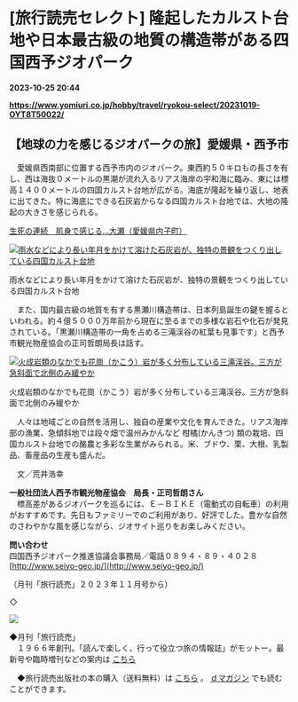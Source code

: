 # [旅行読売セレクト] 隆起したカルスト台地や日本最古級の地質の構造帯がある四国西予ジオパーク

**2023-10-25 20:44**

**https://www.yomiuri.co.jp/hobby/travel/ryokou-select/20231019-OYT8T50022/**

【地球の力を感じるジオパークの旅】愛媛県・西予市
------------------------

　愛媛県西南部に位置する西予市内のジオパーク。東西約５０キロもの長さを有し、西は海抜０メートルの黒潮が流れ入るリアス海岸の宇和海に臨み、東には標高１４００メートルの四国カルスト台地が広がる。海底が隆起を繰り返し、地表に出てきた。特に海底にできる石灰岩からなる四国カルスト台地では、大地の隆起の大きさを感じられる。

[生死の連続　肌身で感じる…大瀬（愛媛県内子町）](https://www.yomiuri.co.jp/hobby/travel/20230713-OYT8T50024/)

[![雨水などにより長い年月をかけて溶けた石灰岩が、独特の景観をつくり出している四国カルスト台地](https://www.yomiuri.co.jp/media/2023/10/20231019-OYT8I50028-1.jpg)](https://www.yomiuri.co.jp/pluralphoto/20231019-OYT8I50028/)

雨水などにより長い年月をかけて溶けた石灰岩が、独特の景観をつくり出している四国カルスト台地

　また、国内最古級の地質を有する黒瀬川構造帯は、日本列島誕生の鍵を握るといわれる。約４億５０００万年前から現在に至るまでの多様な岩石や化石が発見されている。「黒瀬川構造帯の一角を占める三滝渓谷の紅葉も見事です」と西予市観光物産協会の正司哲朗局長は話す。

[![火成岩類のなかでも花崗（かこう）岩が多く分布している三滝渓谷。三方が急斜面で北側のみ緩やか](https://www.yomiuri.co.jp/media/2023/10/20231019-OYT8I50029-1.jpg)](https://www.yomiuri.co.jp/pluralphoto/20231019-OYT8I50029/)

火成岩類のなかでも花崗（かこう）岩が多く分布している三滝渓谷。三方が急斜面で北側のみ緩やか

　人々は地域ごとの自然を活用し、独自の産業や文化を育んできた。リアス海岸部の漁業、急傾斜地では段々畑で温州みかんなど 柑橘(かんきつ) 類の栽培、四国カルスト台地での酪農と多彩な生業がみられる。米、ブドウ、栗、大根、乳製品、畜産品の生産も盛んだ。

　文／荒井浩幸  

**一般社団法人西予市観光物産協会　局長・正司哲朗さん**  
　標高差があるジオパークを巡るには、Ｅ－ＢＩＫＥ（電動式の自転車）の利用がおすすめです。先日もファミリーでのご利用があり、好評でした。豊かな自然のさわやかな風を感じながら、ジオサイト巡りをお楽しみください。

**問い合わせ**  
四国西予ジオパーク推進協議会事務局／電話０８９４・８９・４０２８  
[http://www.seiyo-geo.jp/](http://www.seiyo-geo.jp/)

（月刊「旅行読売」２０２３年１１月号から）

◇

[![](https://www.yomiuri.co.jp/media/2023/10/20231019-OYT8I50030-1.jpg)](https://www.yomiuri.co.jp/pluralphoto/20231019-OYT8I50030/)

◆月刊「旅行読売」  
　１９６６年創刊。「読んで楽しく、行って役立つ旅の情報誌」がモットー。最新号や臨時増刊などの案内は [こちら](https://www.ryokoyomiuri.co.jp/)

　◆旅行読売出版社の本の購入（送料無料）は [こちら](https://store.shopping.yahoo.co.jp/ryokoyomiuri/?clink=ryokoyomiuri+glecqd) 。 [ｄマガジン](https://www.docomo.ne.jp/special_contents/dmagazine/?utm_source=yahoo&utm_medium=cpc&utm_campaign=dmagazine_20220510_6-all-null-ETA-020-brand&yclid=YSS.1001239498.EAIaIQobChMI9_HeqP-s-QIVgcqWCh0GdwOGEAAYASAAEgI45vD_BwE&gclid=COn7tqv_rPkCFQTsvAodzZgOOQ&gclsrc=ds) でも読むことができます。